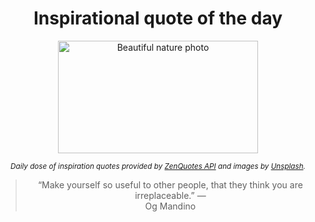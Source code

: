 
<div align="center">

# Inspirational quote of the day

<img src="./data/photo.jpeg" alt="Beautiful nature photo" width="320" height="180">

<sub><i>Daily dose of inspiration quotes provided by [ZenQuotes API](https://zenquotes.io/) and images by [Unsplash](https://unsplash.com/).</i></sub>


<blockquote>&ldquo;Make yourself so useful to other people, that they think you are irreplaceable.&rdquo; &mdash; <footer>Og Mandino</footer></blockquote>

</div>
